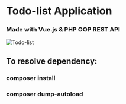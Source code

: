 # Todo-list Application
### Made with Vue.js & PHP OOP REST API

![Todo-list](https://i.ibb.co/VJmFRwg/captured-1.gif)

## To resolve dependency:
### composer install
### composer dump-autoload